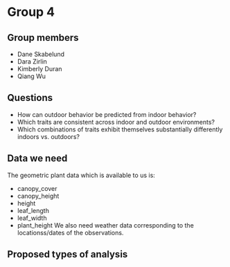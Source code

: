 # Group 4
## Group members
* Dane Skabelund
* Dara Zirlin
* Kimberly Duran
* Qiang Wu
## Questions
* How can outdoor behavior be predicted from indoor behavior?
* Which traits are consistent across indoor and outdoor environments?
* Which combinations of traits exhibit themselves substantially differently indoors vs. outdoors?
## Data we need
The geometric plant data which is available to us is:
* canopy_cover
* canopy_height
* height
* leaf_length
* leaf_width
* plant_height
We also need weather data corresponding to the locationss/dates of the observations.

## Proposed types of analysis
